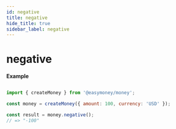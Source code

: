 ```yaml
---
id: negative
title: negative
hide_title: true
sidebar_label: negative
---
```


# negative

**Example**

```js

import { createMoney } from '@easymoney/money';

const money = createMoney({ amount: 100, currency: 'USD' });

const result = money.negative();
// => "-100"

```